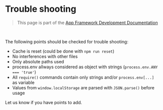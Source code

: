 # Trouble shooting

> This page is part of the [App Framework Development Documentation](../DEVELOPMENT.md)

<br />

The following points should be checked for trouble shooting:

- Cache is reset (could be done with `npm run reset`)
- No interferences with other files
- Only absolute paths used
- process.env allways considered as object with strings (`process.env.ANY === 'true'`)
- All `require()` commands contain only strings and/or `process.env[...]` as variable
- Values from `window.localStorage` are parsed with `JSON.parse()` before usage

Let us know if you have points to add.
